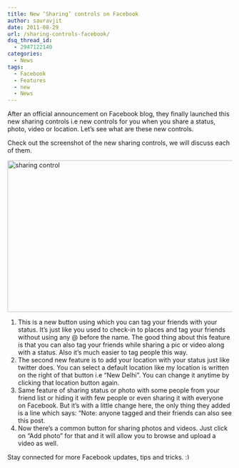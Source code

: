 ```yaml
---
title: New ‘Sharing’ controls on Facebook
author: sauravjit
date: 2011-08-29
url: /sharing-controls-facebook/
dsq_thread_id:
  - 2947122140
categories:
  - News
tags:
  - Facebook
  - Features
  - new
  - News
---
```

After an official announcement on Facebook blog, they finally launched this new sharing controls i.e new controls for you when you share a status, photo, video or location. Let&#8217;s see what are these new controls.

Check out the screenshot of the new sharing controls, we will discuss each of them.

<img class="alignnone size-full  wp-image-50194" src="http://cdn.devilsworkshop.org/files/2011/08/sharing-control.jpg" alt="sharing control" width="525" height="340" />

  1. This is a new button using which you can tag your friends with your status. It&#8217;s just like you used to check-in to places and tag your friends without using any @ before the name. The good thing about this feature is that you can also tag your friends while sharing a pic or video along with a status. Also it&#8217;s much easier to tag people this way.
  2. The second new feature is to add your location with your status just like twitter does. You can select a default location like my location is written on the right of that button i.e &#8220;New Delhi&#8221;. You can change it anytime by clicking that location button again.
  3. Same feature of sharing status or photo with some people from your friend list or hiding it with few people or even sharing it with everyone on Facebook. But it&#8217;s with a little change here, the only thing they added is a line which says: &#8220;Note: anyone tagged and their friends can also see this post.
  4. Now there&#8217;s a common button for sharing photos and videos. Just click on &#8220;Add photo&#8221; for that and it will allow you to browse and upload a video as well.

Stay connected for more Facebook updates, tips and tricks. <img src="http://devilsworkshop.org/wp-includes/images/smilies/simple-smile.png" alt=":)" class="wp-smiley" style="height: 1em; max-height: 1em;" />
